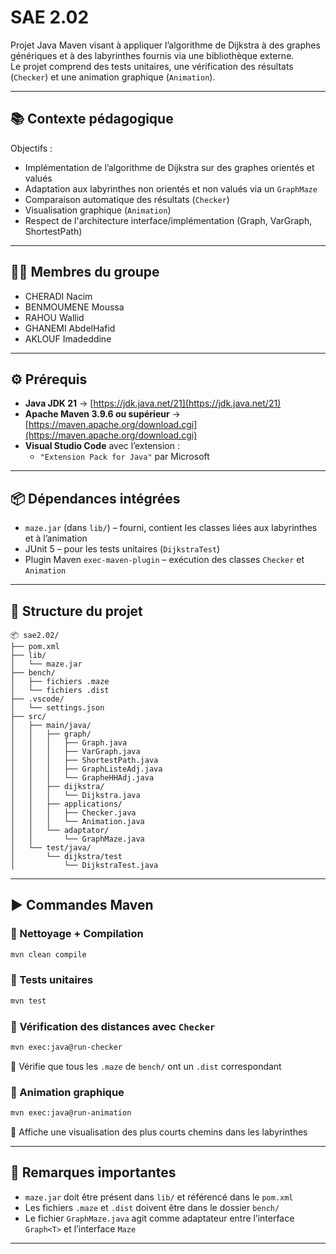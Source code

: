 # SAE 2.02

Projet Java Maven visant à appliquer l’algorithme de Dijkstra à des graphes génériques et à des labyrinthes fournis via une bibliothèque externe.  
Le projet comprend des tests unitaires, une vérification des résultats (`Checker`) et une animation graphique (`Animation`).

---

## 📚 Contexte pédagogique

Objectifs :

- Implémentation de l’algorithme de Dijkstra sur des graphes orientés et valués
- Adaptation aux labyrinthes non orientés et non valués via un `GraphMaze`
- Comparaison automatique des résultats (`Checker`)
- Visualisation graphique (`Animation`)
- Respect de l'architecture interface/implémentation (Graph, VarGraph, ShortestPath)

---

## 🧑‍💻 Membres du groupe

- CHERADI Nacim
- BENMOUMENE Moussa
- RAHOU Wallid
- GHANEMI AbdelHafid
- AKLOUF Imadeddine

---

## ⚙️ Prérequis

- **Java JDK 21** → [https://jdk.java.net/21](https://jdk.java.net/21)
- **Apache Maven 3.9.6 ou supérieur** → [https://maven.apache.org/download.cgi](https://maven.apache.org/download.cgi)
- **Visual Studio Code** avec l’extension :
  - `"Extension Pack for Java"` par Microsoft

---

## 📦 Dépendances intégrées

- `maze.jar` (dans `lib/`) – fourni, contient les classes liées aux labyrinthes et à l’animation
- JUnit 5 – pour les tests unitaires (`DijkstraTest`)
- Plugin Maven `exec-maven-plugin` – exécution des classes `Checker` et `Animation`

---

## 📁 Structure du projet

```
📦 sae2.02/
├── pom.xml
├── lib/
│   └── maze.jar
├── bench/
│   ├── fichiers .maze
│   └── fichiers .dist
├── .vscode/
│   └── settings.json
├── src/
│   ├── main/java/
│   │   ├── graph/
│   │   │   ├── Graph.java
│   │   │   ├── VarGraph.java
│   │   │   ├── ShortestPath.java
│   │   │   ├── GraphListeAdj.java
│   │   │   └── GrapheHHAdj.java
│   │   ├── dijkstra/
│   │   │   └── Dijkstra.java
│   │   ├── applications/
│   │   │   ├── Checker.java
│   │   │   └── Animation.java
│   │   └── adaptator/
│   │       └── GraphMaze.java
│   └── test/java/
│       └── dijkstra/test
│           └── DijkstraTest.java
```
---

## ▶️ Commandes Maven

### 🧹 Nettoyage + Compilation

```bash
mvn clean compile
```

### 🧪 Tests unitaires

```bash
mvn test
```

### 🧭 Vérification des distances avec `Checker`

```bash
mvn exec:java@run-checker
```

🔹 Vérifie que tous les `.maze` de `bench/` ont un `.dist` correspondant

### 🎨 Animation graphique

```bash
mvn exec:java@run-animation
```

🔹 Affiche une visualisation des plus courts chemins dans les labyrinthes

---

## 📌 Remarques importantes

- `maze.jar` doit être présent dans `lib/` et référencé dans le `pom.xml`
- Les fichiers `.maze` et `.dist` doivent être dans le dossier `bench/`
- Le fichier `GraphMaze.java` agit comme adaptateur entre l’interface `Graph<T>` et l’interface `Maze`

---
